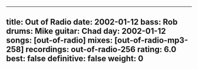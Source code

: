 
---
title: Out of Radio
date: 2002-01-12
bass:	Rob
drums:	Mike
guitar:	Chad
day: 2002-01-12
songs: [out-of-radio]
mixes: [out-of-radio-mp3-258]
recordings: out-of-radio-256
rating: 6.0
best: false
definitive: false
weight: 0
---
